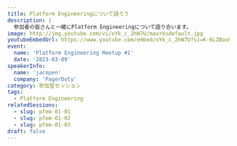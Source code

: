 ```yaml
---
title: Platform Engineeringについて語ろう
description: |
  参加者の皆さんと一緒にPlatform Engineeringについて語り合います。
image: http://img.youtube.com/vi/oYk_c_2hW7U/maxresdefault.jpg
youtubeEmbedUrl: https://www.youtube.com/embed/oYk_c_2hW7U?si=K-6LZBasHoIqwXVq&amp;start=5370
event:
  name: 'Platform Engineering Meetup #1'
  date: '2023-03-09'
speakerInfo:
  name: 'jacopen'
  company: 'PagerDuty'
category: 参加型セッション
tags:
  - Platform Engineering
relatedSessions:
  - slug: pfem-01-01
  - slug: pfem-01-02
  - slug: pfem-01-03
draft: false
---
```

